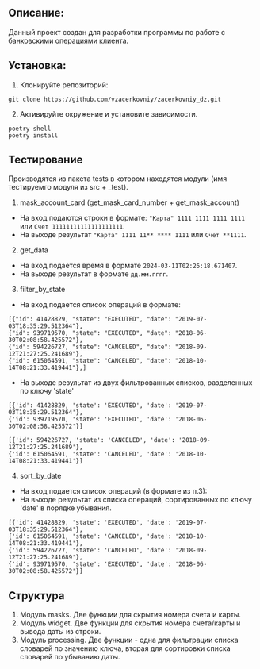 ## Описание:
Данный проект создан для разработки программы по работе с банковскими операциями клиента.

## Установка:
1. Клонируйте репозиторий:
```
git clone https://github.com/vzacerkovniy/zacerkovniy_dz.git
```
2. Активируйте окружение и установите зависимости.
```
poetry shell
poetry install
```
## Тестирование
Производятся из пакета tests в котором находятся модули (имя тестируемго модуля из src + _test).
1. mask_account_card (get_mask_card_number + get_mask_account)
+ На вход подаются строки в формате: `"Карта" 1111 1111 1111 1111` или `Счет 11111111111111111111`.
+ На выходе результат `"Карта" 1111 11** **** 1111` или `Счет **1111`.
2. get_data
+ На вход подается время в формате `2024-03-11T02:26:18.671407`.
+ На выходе результат в формате `дд.мм.гггг`.
3. filter_by_state
+ На вход подается список операций в формате:
```
[{"id": 41428829, "state": "EXECUTED", "date": "2019-07-03T18:35:29.512364"},
{"id": 939719570, "state": "EXECUTED", "date": "2018-06-30T02:08:58.425572"},
{"id": 594226727, "state": "CANCELED", "date": "2018-09-12T21:27:25.241689"},
{"id": 615064591, "state": "CANCELED", "date": "2018-10-14T08:21:33.419441"},]
 ```
+ На выходе результат из двух фильтрованных списков, разделенных по ключу 'state'
```
[{'id': 41428829, 'state': 'EXECUTED', 'date': '2019-07-03T18:35:29.512364'}, 
{'id': 939719570, 'state': 'EXECUTED', 'date': '2018-06-30T02:08:58.425572'}]

[{'id': 594226727, 'state': 'CANCELED', 'date': '2018-09-12T21:27:25.241689'}, 
{'id': 615064591, 'state': 'CANCELED', 'date': '2018-10-14T08:21:33.419441'}]
```
4. sort_by_date
+ На вход подается список операций (в формате из п.3):
+ На выходе результат из списка операций, сортированных по ключу 'date' в порядке убывания.
```
[{'id': 41428829, 'state': 'EXECUTED', 'date': '2019-07-03T18:35:29.512364'}, 
{'id': 615064591, 'state': 'CANCELED', 'date': '2018-10-14T08:21:33.419441'}, 
{'id': 594226727, 'state': 'CANCELED', 'date': '2018-09-12T21:27:25.241689'}, 
{'id': 939719570, 'state': 'EXECUTED', 'date': '2018-06-30T02:08:58.425572'}]
```

## Структура
1. Модуль masks. Две функции для скрытия номера счета и карты.
2. Модуль widget. Две функции для скрытия номера счета/карты и вывода даты из строки.
3. Модуль processing. Две функции - одна для фильтрации списка словарей по значению ключа, вторая для сортировки списка словарей по убыванию даты.